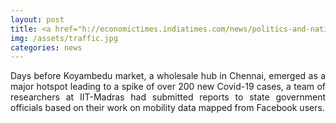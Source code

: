 ```yaml
---
layout: post
title: <a href="h://economictimes.indiatimes.com/news/politics-and-nation/increased-mobility-in-tamil-nadu-in-lockdown-3-0-says-iit-study/articleshow/75586134.cms?utm_source=ETTopNews&utm_medium=HP&utm_campaign=TN&utm_content=23">Increased mobility in Tamil Nadu in Lockdown 3.0, says IIT Study </a>
img: /assets/traffic.jpg
categories: news
---
```

<p align="justify">Days before Koyambedu market, a wholesale hub in Chennai, emerged as a major hotspot leading to a spike of over 200 new Covid-19 cases, a team of researchers at IIT-Madras had submitted reports to state government officials based on their work on mobility data mapped from Facebook users.</p>


